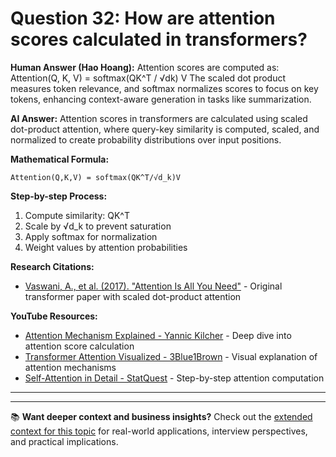 # Question 32: How are attention scores calculated in transformers?

**Human Answer (Hao Hoang):**
Attention scores are computed as:
Attention(Q, K, V) = softmax(QK^T / √dk) V
The scaled dot product measures token relevance, and softmax normalizes scores to focus on key tokens, enhancing context-aware generation in tasks like summarization.

**AI Answer:**
Attention scores in transformers are calculated using scaled dot-product attention, where query-key similarity is computed, scaled, and normalized to create probability distributions over input positions.

**Mathematical Formula:**
```
Attention(Q,K,V) = softmax(QK^T/√d_k)V
```

**Step-by-step Process:**
1. Compute similarity: QK^T
2. Scale by √d_k to prevent saturation
3. Apply softmax for normalization
4. Weight values by attention probabilities

**Research Citations:**
- [Vaswani, A., et al. (2017). "Attention Is All You Need"](https://arxiv.org/abs/1706.03762) - Original transformer paper with scaled dot-product attention

**YouTube Resources:**
- [Attention Mechanism Explained - Yannic Kilcher](https://www.youtube.com/watch?v=iDulhoQ2pro) - Deep dive into attention score calculation
- [Transformer Attention Visualized - 3Blue1Brown](https://www.youtube.com/watch?v=eMlx5fFNoYc) - Visual explanation of attention mechanisms
- [Self-Attention in Detail - StatQuest](https://www.youtube.com/watch?v=PSs6nxngL6k) - Step-by-step attention computation

---

---

📚 **Want deeper context and business insights?** Check out the [extended context for this topic](content/32_attention_scores_calculation_context.md) for real-world applications, interview perspectives, and practical implications.